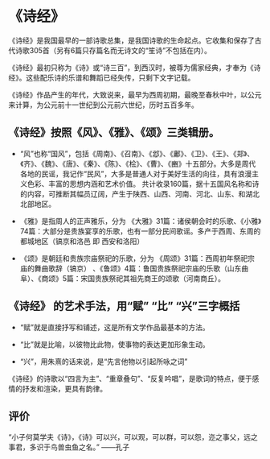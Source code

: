 <link rel="stylesheet" href="./static.css">

# 《诗经》

<p class="pre">《诗经》是我国最早的一部诗歌总集，是我国诗歌的生命起点。它收集和保存了古代诗歌305首（另有6篇只存篇名而无诗文的“笙诗”不包括在内）。</p>

<p class="pre">《诗经》最初只称为《诗》或“诗三百”，到西汉时，被尊为儒家经典，才奉为《诗经》。这些配乐诗的乐谱和舞蹈已经失传，只剩下文字记载。</p>

<p class="pre">《诗经》作品产生的年代，大致说来，最早为西周初期，最晚至春秋中叶，以公元来计算，为公元前十一世纪到公元前六世纪，历时五百多年。</p>

## 《诗经》按照《风》、《雅》、《颂》三类辑册。

- <p>“风”也称“国风”，包括《周南》、《召南》、《邶》、《鄘》、《卫》、《王》、《郑》、《齐》、《魏》、《唐》、《秦》、《陈》、《桧》、《曹》、《豳》十五部分。大多是周代各地的民谣，我记作“民风”，大多是普通人对于美好生活的向往，具有浪漫主义色彩、丰富的思想内涵和艺术价值。 共计收录160篇，据十五国风名称和诗的内容，可推断其幅员辽阔，产生于陕西、山西、河南、河北、山东、和湖北北部地区。</p>

- <p>《雅》是指周人的正声雅乐，分为 《大雅》31篇：诸侯朝会时的乐歌、《小雅》74篇：大部分是贵族宴享的乐歌，也有一部分民间歌谣。多产于西周、东周的都城地区（镐京和洛邑 即 西安和洛阳）</p>

- <p>《颂》是朝廷和贵族宗庙祭祀的乐歌，分为 《周颂》31篇：西周初年祭祀宗庙的舞曲歌辞（镐京） 、《鲁颂》4篇：鲁国贵族祭祀宗庙的乐歌（山东曲阜）、《商颂》5篇：宋国贵族祭祀其祖先商王的颂歌（河南商丘）。</p>
## 《诗经》 的艺术手法，用“赋” “比” “兴”三字概括

- <p>“赋”就是直接抒写和铺述，这是所有文学作品最基本的方法。</p>

- <p>“比”就是比喻，以彼物比此物，使事物的表达更加形象生动。</p>

- <p>“兴”，用朱熹的话来说，是“先言他物以引起所咏之词”</p>

<p>《诗经》的诗歌以“四言为主”、“重章叠句”、“反复吟唱”，是歌词的特点，便于感情的抒发和渲染，更具有韵律。</p>

## 评价
<p>
“小子何莫学夫《诗》，《诗》可以兴，可以观，可以群，可以怨，迩之事父，远之事君，多识于鸟兽虫鱼之名。” ——孔子
</p>
